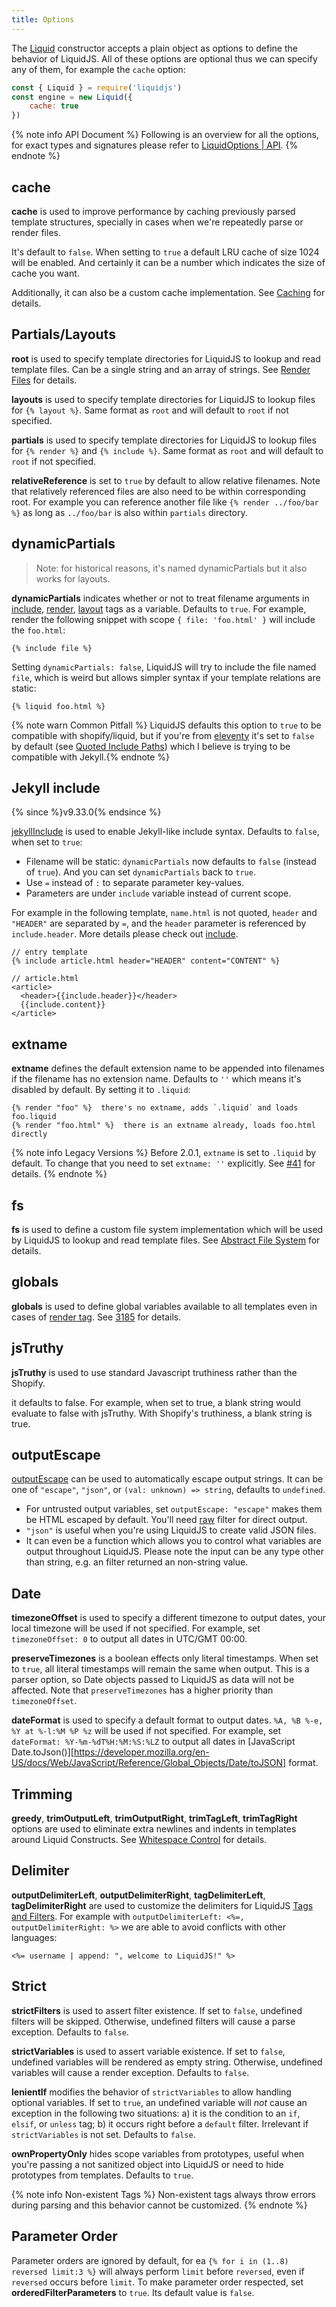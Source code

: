 ```yaml
---
title: Options
---
```


The [Liquid][liquid] constructor accepts a plain object as options to define the behavior of LiquidJS. All of these options are optional thus we can specify any of them, for example the `cache` option:

```javascript
const { Liquid } = require('liquidjs')
const engine = new Liquid({
    cache: true
})
```

{% note info API Document %}
Following is an overview for all the options, for exact types and signatures please refer to <a href="https://liquidjs.com/api/interfaces/LiquidOptions.html" target="_self">LiquidOptions | API</a>.
{% endnote %}

## cache

**cache** is used to improve performance by caching previously parsed template structures, specially in cases when we're repeatedly parse or render files.

It's default to `false`. When setting to `true` a default LRU cache of size 1024 will be enabled. And certainly it can be a number which indicates the size of cache you want.

Additionally, it can also be a custom cache implementation. See [Caching][caching] for details.

## Partials/Layouts

**root** is used to specify template directories for LiquidJS to lookup and read template files. Can be a single string and an array of strings. See [Render Files][render-file] for details.

**layouts** is used to specify template directories for LiquidJS to lookup files for `{% layout %}`. Same format as `root` and will default to `root` if not specified.

**partials** is used to specify template directories for LiquidJS to lookup files for `{% render %}` and `{% include %}`. Same format as `root` and will default to `root` if not specified.

**relativeReference** is set to `true` by default to allow relative filenames. Note that relatively referenced files are also need to be within corresponding root. For example you can reference another file like `{% render ../foo/bar %}` as long as `../foo/bar` is also within `partials` directory.

## dynamicPartials

> Note: for historical reasons, it's named dynamicPartials but it also works for layouts.

**dynamicPartials** indicates whether or not to treat filename arguments in [include][include], [render][render], [layout][layout] tags as a variable. Defaults to `true`. For example, render the following snippet with scope `{ file: 'foo.html' }` will include the `foo.html`:

```liquid
{% include file %}
```

Setting `dynamicPartials: false`, LiquidJS will try to include the file named `file`, which is weird but allows simpler syntax if your template relations are static:

```liquid
{% liquid foo.html %}
```

{% note warn Common Pitfall %}
LiquidJS defaults this option to <code>true</code> to be compatible with shopify/liquid, but if you're from <a href="https://github.com/11ty/eleventy" target="_blank">eleventy</a> it's set to <code>false</code> by default (see <a href="https://www.11ty.dev/docs/languages/liquid/#quoted-include-paths" target="_blank">Quoted Include Paths</a>) which I believe is trying to be compatible with Jekyll.{% endnote %}

## Jekyll include

{% since %}v9.33.0{% endsince %}

[jekyllInclude][jekyllInclude] is used to enable Jekyll-like include syntax. Defaults to `false`, when set to `true`:

- Filename will be static: `dynamicPartials` now defaults to `false` (instead of `true`). And you can set `dynamicPartials` back to `true`.
- Use `=` instead of `:` to separate parameter key-values.
- Parameters are under `include` variable instead of current scope.

For example in the following template, `name.html` is not quoted, `header` and `"HEADER"` are separated by `=`, and the `header` parameter is referenced by `include.header`. More details please check out [include][include].

```liquid
// entry template
{% include article.html header="HEADER" content="CONTENT" %}

// article.html
<article>
  <header>{{include.header}}</header>
  {{include.content}}
</article>
```

## extname

**extname** defines the default extension name to be appended into filenames if the filename has no extension name. Defaults to `''` which means it's disabled by default. By setting it to `.liquid`:

```liquid
{% render "foo" %}  there's no extname, adds `.liquid` and loads foo.liquid
{% render "foo.html" %}  there is an extname already, loads foo.html directly
```

{% note info Legacy Versions %}
Before 2.0.1, <code>extname</code> is set to `.liquid` by default. To change that you need to set <code>extname: ''</code> explicitly. See <a href="https://github.com/harttle/liquidjs/issues/41" target="_blank">#41</a> for details.
{% endnote %}

## fs

**fs** is used to define a custom file system implementation which will be used by LiquidJS to lookup and read template files. See [Abstract File System][abstract-fs] for details.

## globals

**globals** is used to define global variables available to all templates even in cases of [render tag][render]. See [3185][185] for details.

## jsTruthy

**jsTruthy** is used to use standard Javascript truthiness rather than the Shopify.

it defaults to false.  For example, when set to true, a blank string would evaluate to false with jsTruthy. With Shopify's truthiness, a blank string is true.

## outputEscape

[outputEscape][outputEscape] can be used to automatically escape output strings. It can be one of `"escape"`, `"json"`, or `(val: unknown) => string`, defaults to `undefined`.

- For untrusted output variables, set `outputEscape: "escape"` makes them be HTML escaped by default. You'll need [raw][raw] filter for direct output.
- `"json"` is useful when you're using LiquidJS to create valid JSON files.
- It can even be a function which allows you to control what variables are output throughout LiquidJS. Please note the input can be any type other than string, e.g. an filter returned an non-string value.

## Date

**timezoneOffset** is used to specify a different timezone to output dates, your local timezone will be used if not specified. For example, set `timezoneOffset: 0` to output all dates in UTC/GMT 00:00.

**preserveTimezones** is a boolean effects only literal timestamps. When set to `true`, all literal timestamps will remain the same when output. This is a parser option, so Date objects passed to LiquidJS as data will not be affected. Note that `preserveTimezones` has a higher priority than `timezoneOffset`.

**dateFormat** is used to specify a default format to output dates. `%A, %B %-e, %Y at %-l:%M %P %z` will be used if not specified. For example, set `dateFormat: %Y-%m-%dT%H:%M:%S:%LZ` to output all dates in [JavaScript Date.toJson()][https://developer.mozilla.org/en-US/docs/Web/JavaScript/Reference/Global_Objects/Date/toJSON] format.

## Trimming

**greedy**, **trimOutputLeft**, **trimOutputRight**, **trimTagLeft**, **trimTagRight** options are used to eliminate extra newlines and indents in templates around Liquid Constructs. See [Whitespace Control][wc] for details.

## Delimiter

**outputDelimiterLeft**, **outputDelimiterRight**, **tagDelimiterLeft**, **tagDelimiterRight** are used to customize the delimiters for LiquidJS [Tags and Filters][intro]. For example with `outputDelimiterLeft: <%=, outputDelimiterRight: %>` we are able to avoid conflicts with other languages:

```ejs
<%= username | append: ", welcome to LiquidJS!" %>
```

## Strict

**strictFilters** is used to assert filter existence. If set to `false`, undefined filters will be skipped. Otherwise, undefined filters will cause a parse exception. Defaults to `false`.

**strictVariables** is used to assert variable existence.  If set to `false`, undefined variables will be rendered as empty string.  Otherwise, undefined variables will cause a render exception. Defaults to `false`.

**lenientIf** modifies the behavior of `strictVariables` to allow handling optional variables. If set to `true`, an undefined variable will *not* cause an exception in the following two situations: a) it is the condition to an `if`, `elsif`, or `unless` tag; b) it occurs right before a `default` filter. Irrelevant if `strictVariables` is not set. Defaults to `false`.

**ownPropertyOnly** hides scope variables from prototypes, useful when you're passing a not sanitized object into LiquidJS or need to hide prototypes from templates. Defaults to `true`.

{% note info Non-existent Tags %}
Non-existent tags always throw errors during parsing and this behavior cannot be customized.
{% endnote %}

## Parameter Order

Parameter orders are ignored by default, for ea `{% for i in (1..8) reversed limit:3 %}` will always perform `limit` before `reversed`, even if `reversed` occurs before `limit`. To make parameter order respected, set **orderedFilterParameters** to `true`. Its default value is `false`.

[liquid]: /api/classes/Liquid.html
[caching]: ./caching.html
[abstract-fs]: ./render-file.html#Abstract-File-System
[render-file]: ./render-file.html
[185]: https://github.com/harttle/liquidjs/issues/185
[render]: ../tags/render.html
[include]: ../tags/include.html
[layout]: ../tags/layout.html
[wc]: ./whitespace-control.html
[intro]: ./intro-to-liquid.html
[jekyllInclude]: /api/interfaces/LiquidOptions.html#jekyllInclude
[raw]: ../filters/raw.html
[outputEscape]: /api/interfaces/LiquidOptions.html#outputEscape
